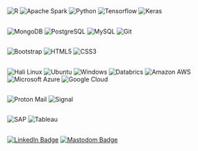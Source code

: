 ## 
![R](https://img.shields.io/badge/-R-black?style=flat-square&logo=R)
![Apache Spark](https://img.shields.io/badge/-ApacheSpark-black?style=flat-square&logo=ApacheSpark)
![Python](https://img.shields.io/badge/-Python-black?style=flat-square&logo=Python)
![Tensorflow](https://img.shields.io/badge/-Tensorflow-black?style=flat-square&logo=Tensorflow)
![Keras](https://img.shields.io/badge/-Keras-black?style=flat-square&logo=keras)
##
![MongoDB](https://img.shields.io/badge/-MongoDB-black?style=flat-square&logo=mongodb)
![PostgreSQL](https://img.shields.io/badge/-PostgreSQL-black?style=flat-square&logo=postgresql)
![MySQL](https://img.shields.io/badge/-MySQL-black?style=flat-square&logo=mysql)
![Git](https://img.shields.io/badge/-Git-black?style=flat-square&logo=git)
##
![Bootstrap](https://img.shields.io/badge/-Bootstrap-black?style=flat-square&logo=bootstrap)
![HTML5](https://img.shields.io/badge/-HTML5-E34F26?style=flat-square&logo=html5&logoColor=white)
![CSS3](https://img.shields.io/badge/-CSS3-1572B6?style=flat-square&logo=css3)
## 
![Hali Linux](https://img.shields.io/badge/Kali_Linux-557C94?style=for-the-badge&logo=kali-linux&logoColor=white)
![Ubuntu](https://img.shields.io/badge/Ubuntu-E95420?style=for-the-badge&logo=ubuntu&logoColor=white)
![Windows](https://img.shields.io/badge/Windows-0078D6?style=for-the-badge&logo=windows&logoColor=white)
![Databrics](https://img.shields.io/badge/Databricks-FF3621?style=for-the-badge&logo=Databricks&logoColor=white)
![Amazon AWS](https://img.shields.io/badge/Amazon%20AWS-232F3E?style=flat-square&logo=amazon-aws)
![Microsoft Azure](https://img.shields.io/badge/Microsoft%20Azure-232F7E?style=flat-square&logo=microsoft-azure)
![Google Cloud](https://img.shields.io/badge/Google%20Cloud-black?style=flat-square&logo=google-cloud)
##
![Proton Mail](https://img.shields.io/badge/ProtonMail-8B89CC?style=for-the-badge&logo=protonmail&logoColor=white)
![Signal](https://img.shields.io/badge/Signal-%23039BE5.svg?&style=for-the-badge&logo=Signal&logoColor=white)
##
![SAP](https://img.shields.io/badge/SAP-0FAAFF?style=for-the-badge&logo=sap&logoColor=white)
![Tableau](https://img.shields.io/badge/Tableau-E97627?style=for-the-badge&logo=Tableau&logoColor=white)
##
[![LinkedIn Badge](https://img.shields.io/badge/LinkedIn-Profile-informational?style=flat&logo=linkedin&logoColor=white&color=0D76A8)](https://www.linkedin.com/in/joaoluizdandrea/)
[![Mastodom Badge](https://img.shields.io/badge/Mastodom-Profile-informational?style=flat&logo=mastodom&logoColor=white&color=0D76A8)](https://www.mastodom.com/in/joaoluizdandrea/)
